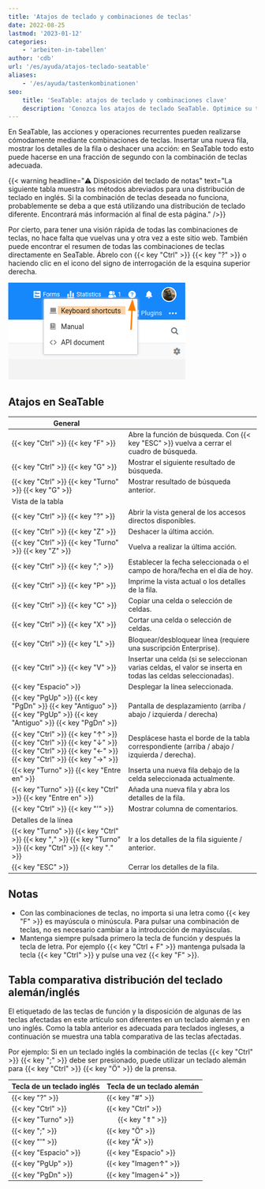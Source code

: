```yaml
---
title: 'Atajos de teclado y combinaciones de teclas'
date: 2022-08-25
lastmod: '2023-01-12'
categories:
    - 'arbeiten-in-tabellen'
author: 'cdb'
url: '/es/ayuda/atajos-teclado-seatable'
aliases:
    - '/es/ayuda/tastenkombinationen'
seo:
    title: 'SeaTable: atajos de teclado y combinaciones clave'
    description: 'Conozca los atajos de teclado SeaTable. Optimice su trabajo en tablas de datos, vea diferencias de teclados y mejore su productividad rápidamente.'
---
```


En SeaTable, las acciones y operaciones recurrentes pueden realizarse cómodamente mediante combinaciones de teclas. Insertar una nueva fila, mostrar los detalles de la fila o deshacer una acción: en SeaTable todo esto puede hacerse en una fracción de segundo con la combinación de teclas adecuada.

{{< warning  headline="⚠️ Disposición del teclado de notas"  text="La siguiente tabla muestra los métodos abreviados para una distribución de teclado en inglés. Si la combinación de teclas deseada no funciona, probablemente se deba a que está utilizando una distribución de teclado diferente. Encontrará más información al final de esta página." />}}

Por cierto, para tener una visión rápida de todas las combinaciones de teclas, no hace falta que vuelvas una y otra vez a este sitio web. También puede encontrar el resumen de todas las combinaciones de teclas directamente en SeaTable. Ábrelo con {{< key "Ctrl" >}} {{< key "?" >}} o haciendo clic en el icono del signo de interrogación de la esquina superior derecha.

![Atajos de teclado en SeaTable](images/keyboard-shortcuts.png)

## Atajos en SeaTable

| General                                                                                                                                     |                                                                                                              |
| ------------------------------------------------------------------------------------------------------------------------------------------- | ------------------------------------------------------------------------------------------------------------ |
| {{< key "Ctrl" >}} {{< key "F" >}}                                                                                                          | Abre la función de búsqueda. Con {{< key "ESC" >}} vuelva a cerrar el cuadro de búsqueda.                    |
| {{< key "Ctrl" >}} {{< key "G" >}}                                                                                                          | Mostrar el siguiente resultado de búsqueda.                                                                  |
| {{< key "Ctrl" >}} {{< key "Turno" >}} {{< key "G" >}}                                                                                      | Mostrar resultado de búsqueda anterior.                                                                      |
| Vista de la tabla                                                                                                                           |                                                                                                              |
| {{< key "Ctrl" >}} {{< key "?" >}}                                                                                                          | Abrir la vista general de los accesos directos disponibles.                                                  |
| {{< key "Ctrl" >}} {{< key "Z" >}}                                                                                                          | Deshacer la última acción.                                                                                   |
| {{< key "Ctrl" >}} {{< key "Turno" >}} {{< key "Z" >}}                                                                                      | Vuelva a realizar la última acción.                                                                          |
| {{< key "Ctrl" >}} {{< key ";" >}}                                                                                                          | Establecer la fecha seleccionada o el campo de hora/fecha en el día de hoy.                                  |
| {{< key "Ctrl" >}} {{< key "P" >}}                                                                                                          | Imprime la vista actual o los detalles de la fila.                                                           |
| {{< key "Ctrl" >}} {{< key "C" >}}                                                                                                          | Copiar una celda o selección de celdas.                                                                      |
| {{< key "Ctrl" >}} {{< key "X" >}}                                                                                                          | Cortar una celda o selección de celdas.                                                                      |
| {{< key "Ctrl" >}} {{< key "L" >}}                                                                                                          | Bloquear/desbloquear línea (requiere una suscripción Enterprise).                                            |
| {{< key "Ctrl" >}} {{< key "V" >}}                                                                                                          | Insertar una celda (si se seleccionan varias celdas, el valor se inserta en todas las celdas seleccionadas). |
| {{< key "Espacio" >}}                                                                                                                       | Desplegar la línea seleccionada.                                                                             |
| {{< key "PgUp" >}} {{< key "PgDn" >}} {{< key "Antiguo" >}} {{< key "PgUp" >}} {{< key "Antiguo" >}} {{< key "PgDn" >}}                     | Pantalla de desplazamiento (arriba / abajo / izquierda / derecha)                                            |
| {{< key "Ctrl" >}} {{< key "↑" >}} {{< key "Ctrl" >}} {{< key "↓" >}} {{< key "Ctrl" >}} {{< key "←" >}} {{< key "Ctrl" >}} {{< key "→" >}} | Desplácese hasta el borde de la tabla correspondiente (arriba / abajo / izquierda / derecha).                |
| {{< key "Turno" >}} {{< key "Entre en" >}}                                                                                                  | Inserta una nueva fila debajo de la celda seleccionada actualmente.                                          |
| {{< key "Turno" >}} {{< key "Ctrl" >}} {{< key "Entre en" >}}                                                                               | Añada una nueva fila y abra los detalles de la fila.                                                         |
| {{< key "Ctrl" >}} {{< key "'" >}}                                                                                                          | Mostrar columna de comentarios.                                                                              |
| Detalles de la línea                                                                                                                        |                                                                                                              |
| {{< key "Turno" >}} {{< key "Ctrl" >}} {{< key "," >}} {{< key "Turno" >}} {{< key "Ctrl" >}} {{< key "." >}}                               | Ir a los detalles de la fila siguiente / anterior.                                                           |
| {{< key "ESC" >}}                                                                                                                           | Cerrar los detalles de la fila.                                                                              |

## Notas

- Con las combinaciones de teclas, no importa si una letra como {{< key "F" >}} es mayúscula o minúscula. Para pulsar una combinación de teclas, no es necesario cambiar a la introducción de mayúsculas.
- Mantenga siempre pulsada primero la tecla de función y después la tecla de letra. Por ejemplo {{< key "Ctrl + F" >}} mantenga pulsada la tecla {{< key "Ctrl" >}} y pulse una vez {{< key "F" >}}.

## Tabla comparativa distribución del teclado alemán/inglés

El etiquetado de las teclas de función y la disposición de algunas de las teclas afectadas en este artículo son diferentes en un teclado alemán y en uno inglés. Como la tabla anterior es adecuada para teclados ingleses, a continuación se muestra una tabla comparativa de las teclas afectadas.

Por ejemplo: Si en un teclado inglés la combinación de teclas {{< key "Ctrl" >}} {{< key ";" >}} debe ser presionado, puede utilizar un teclado alemán para {{< key "Ctrl" >}} {{< key "Ö" >}} de la prensa.

| Tecla de un teclado inglés | Tecla de un teclado alemán |
| -------------------------- | -------------------------- |
| {{< key "?" >}}            | {{< key "#" >}}            |
| {{< key "Ctrl" >}}         | {{< key "Ctrl" >}}         |
| {{< key "Turno" >}}        |       {{< key "⇑" >}}      |
| {{< key ";" >}}            | {{< key "Ö" >}}            |
| {{< key "'" >}}            | {{< key "Ä" >}}            |
| {{< key "Espacio" >}}      | {{< key "Espacio" >}}      |
| {{< key "PgUp" >}}         | {{< key "Imagen↑" >}}      |
| {{< key "PgDn" >}}         | {{< key "Imagen↓" >}}      |
